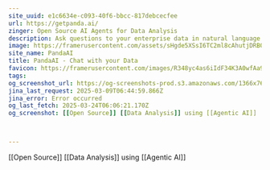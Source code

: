 ```yaml
---
site_uuid: e1c6634e-c093-40f6-bbcc-817debcecfee
url: https://getpanda.ai/
zinger: Open Source AI Agents for Data Analysis
description: Ask questions to your enterprise data in natural language. Get real time data insights.
image: https://framerusercontent.com/assets/sHgde5XSsI6TC2ml8cAhutjDRB0.png
site_name: PandaAI
title: PandaAI - Chat with your Data
favicon: https://framerusercontent.com/images/R348yc4as6iIdF34K3A0wfAa9Y.png
tags: 
og_screenshot_url: https://og-screenshots-prod.s3.amazonaws.com/1366x768/80/false/ba7a0f941d05b93774de21b8fb035d34839c5ebec8e5c61d1684fe3a4428f4bf.jpeg
jina_last_request: 2025-03-09T06:44:59.866Z
jina_error: Error occurred
og_last_fetch: 2025-03-24T06:06:21.170Z
og_screenshot: [[Open Source]] [[Data Analysis]] using [[Agentic AI]]



---
```

[[Open Source]] [[Data Analysis]] using [[Agentic AI]]


